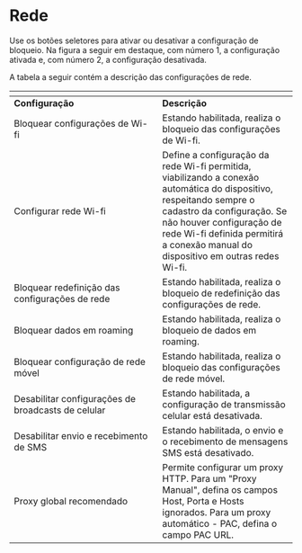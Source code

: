 # Rede

Use os botões seletores para ativar ou desativar a configuração de bloqueio. Na figura a seguir em destaque, com número 1, a configuração ativada e, com número 2, a configuração desativada.

A tabela a seguir contém a descrição das configurações de rede.

<table data-header-hidden><thead><tr><th width="248"></th><th></th></tr></thead><tbody><tr><td><strong>Configuração</strong></td><td><strong>Descrição</strong></td></tr><tr><td>Bloquear configurações de Wi-fi</td><td>Estando habilitada, realiza o bloqueio das configurações de Wi-fi.</td></tr><tr><td>Configurar rede Wi-fi</td><td>Define a configuração da rede Wi-fi permitida, viabilizando a conexão automática do dispositivo, respeitando sempre o cadastro da configuração. Se não houver configuração de rede Wi-fi definida permitirá a conexão manual do dispositivo em outras redes Wi-fi.</td></tr><tr><td>Bloquear redefinição das configurações de rede</td><td>Estando habilitada, realiza o bloqueio de redefinição das configurações de rede.</td></tr><tr><td>Bloquear dados em roaming</td><td>Estando habilitada, realiza o bloqueio de dados em roaming.</td></tr><tr><td>Bloquear configuração de rede móvel</td><td>Estando habilitada, realiza o bloqueio das configurações de rede móvel.</td></tr><tr><td>Desabilitar configurações de broadcasts de celular</td><td>Estando habilitada, a configuração de transmissão celular está desativada.</td></tr><tr><td>Desabilitar envio e recebimento de SMS</td><td>Estando habilitada, o envio e o recebimento de mensagens SMS está desativado.</td></tr><tr><td>Proxy global recomendado</td><td>Permite configurar um proxy HTTP. Para um "Proxy Manual", defina os campos Host, Porta e Hosts ignorados. Para um proxy automático - PAC, defina o campo PAC URL.</td></tr></tbody></table>
